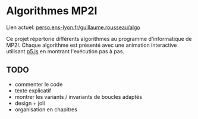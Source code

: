 # Algorithmes MP2I

Lien actuel: [perso.ens-lyon.fr/guillaume.rousseau/algo](https://perso.ens-lyon.fr/guillaume.rousseau/algo)

Ce projet répertorie différents algorithmes au programme d'informatique de MP2I. Chaque algorithme
est présenté avec une animation interactive utilisant [p5.js](https://p5js.org/) en montrant l'exécution
pas à pas.


## TODO
- commenter le code
- texte explicatif
- montrer les variants / invariants de boucles adaptés
- design + joli
- organisation en chapitres
